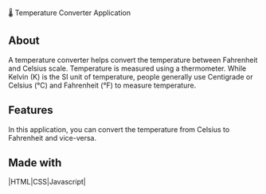 🌡️ Temperature Converter Application

## About
A temperature converter helps convert the temperature between Fahrenheit and Celsius scale. Temperature is measured using a thermometer. While Kelvin (K) is the SI unit of 
temperature, people generally use Centigrade or Celsius (°C) and Fahrenheit (°F) to measure temperature.

## Features
In this application, you can convert the temperature from Celsius to Fahrenheit and vice-versa.

## Made with
|HTML|CSS|Javascript|

